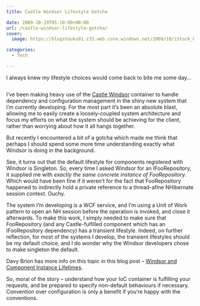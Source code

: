 ```yaml
---
title: Castle Windsor Lifestyle Gotcha

date: 2009-10-19T05:10:00+00:00
url: /castle-windsor-lifestyle-gotcha/
cover: 
  image: https://blogstouks01.z33.web.core.windows.net/2009/10/iStock_000000942732XSmall_2-1.jpg

categories:
  - Tech

---
```

I always knew my lifestyle choices would come back to bite me some day…<figure class="kg-card kg-image-card">

<img decoding="async" src="https://blogstouks01.z33.web.core.windows.net/2023/08/iStock_000000942732XSmall_2.jpg" class="kg-image" alt loading="lazy" /> </figure> 

I’ve been making heavy use of the [Castle Windsor][1] container to handle dependency and configuration management in the shiny new system that I’m currently developing. For the most part it’s been an absolute blast, allowing me to easily create a loosely-coupled system architecture and focus my efforts on what the system should be achieving for the client, rather than worrying about how it all hangs together.

But recently I encountered a bit of a gotcha which made me think that perhaps I should spend some more time understanding exactly what Windsor is doing in the background.

See, it turns out that the default lifestyle for components registered with Windsor is Singleton. So, every time I asked Windsor for an IFooRepository, it supplied me with _exactly the same concrete instance of FooRepository_. Which would have been fine if it weren’t for the fact that FooRepository happened to indirectly hold a private reference to a thread-afine NHibernate session context. Ouchy.

The system I’m developing is a WCF service, and I’m using a Unit of Work pattern to open an NH session before the operation is invoked, and close it afterwards. To make this work, I simply needed to make sure that FooRepository (and any Castle-fulfilled component which has an IFooRepository dependency) has a transient lifestyle. Indeed, on further reflection, for most of the systems I develop, the transient lifestyles should be my default choice, and I do wonder why the Windsor developers chose to make singleton the default.

Davy Brion has more info on this topic in this blog post – [Windsor and Component Instance Lifetimes][2].

So, moral of the story – understand how your IoC container is fulfilling your requests, and be prepared to specify non-default behaviours if necessary. Convention over configuration is only a benefit if you’re happy with the conventions.

 [1]: http://www.castleproject.org/container/index.html
 [2]: http://davybrion.com/blog/2008/05/windsor-and-component-instance-lifetimes/